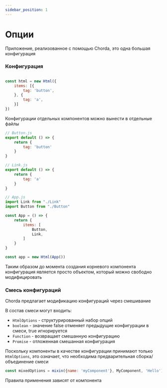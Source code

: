 ```yaml
---
sidebar_position: 1
---
```


# Опции

Приложение, реализованное с помощью Chorda, это одна большая конфигурация

### Конфигурация

```javascript

const html = new Html({
    items: [{
        tag: 'button',
    }, {
        tag: 'a',
    }]
})

```


Конфигурации отдельных компонентов можно вынести в отдельные файлы

```javascript
// Button.js
export default () => {
    return {
        tag: 'button'
    }
}

// Link.js
export default () => {
    return {
        tag: 'a'
    }
}

// App.js
import Link from "./Link"
import Button from "./Button"

const App = () => {
    return {
        items: [
            Button, 
            Link,
        ]
    }
}

const app = new Html(App())
```

Таким образом до момента создания корневого компонента конфигурация является просто объектом, который можно свободно модифицировать


### Смесь конфигураций

Chorda предлагает модификацию конфигураций через смешивание

В состав смеси могут входить:
- `HtmlOptions` - структурированный набор опций
- `boolean` - значение false отменяет предыдущие конфигурации в смеси, true игнорируется
- `Function` - возвращает смешанную конфигурацию
- `Promise` - отложенная смешанная конфигурация

Поскольку компоненты в качестве конфигурации принимают только `HtmlOptions`, это означает, что необходима предварительная сборка/объединение смеси


```javascript
const mixedOptions = mixin({name: 'myComponent'}, MyComponent, 'Hello')
```

Правила применения зависят от компонента

